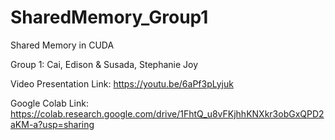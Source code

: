 # SharedMemory_Group1
Shared Memory in CUDA

Group 1: 
  Cai, Edison & Susada, Stephanie Joy
   
Video Presentation Link: https://youtu.be/6aPf3pLyjuk

Google Colab Link: https://colab.research.google.com/drive/1FhtQ_u8vFKjhhKNXkr3obGxQPD2aKM-a?usp=sharing

